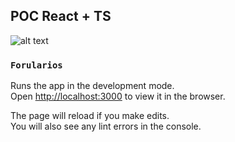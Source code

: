 ## POC React + TS

![alt text](https://abotteram.gallerycdn.vsassets.io/extensions/abotteram/typescript-react-snippets/0.2.0/1490261193836/Microsoft.VisualStudio.Services.Icons.Default)

### `Forularios`

Runs the app in the development mode.<br>
Open [http://localhost:3000](http://localhost:3000) to view it in the browser.

The page will reload if you make edits.<br>
You will also see any lint errors in the console.

